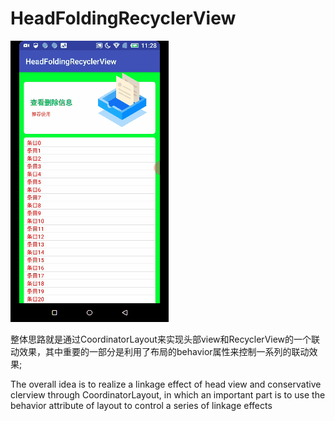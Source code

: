 # HeadFoldingRecyclerView
![Image text](https://github.com/Bellriver/HeadFoldingRecyclerView/blob/master/HeadFoldingRecyclerView/imgfolder/example.gif)

整体思路就是通过CoordinatorLayout来实现头部view和RecyclerView的一个联动效果，其中重要的一部分是利用了布局的behavior属性来控制一系列的联动效果;

The overall idea is to realize a linkage effect of head view and conservative clerview through CoordinatorLayout, in which an important part is to use the behavior attribute of layout to control a series of linkage effects
